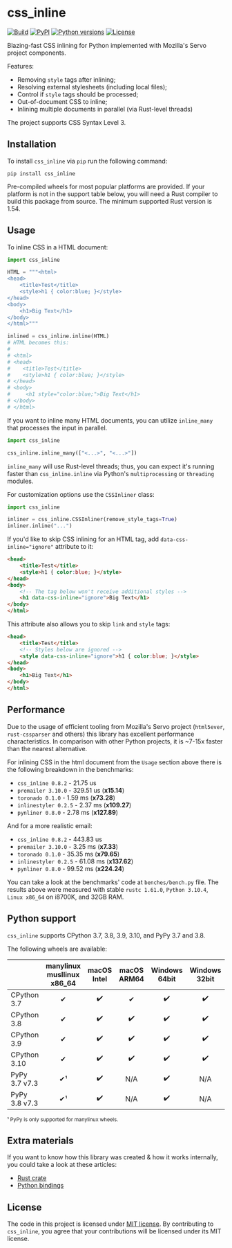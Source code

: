css_inline
==========

[![Build](https://github.com/Stranger6667/css-inline/workflows/ci/badge.svg)](https://github.com/Stranger6667/css_inline/actions)
[![PyPI](https://img.shields.io/pypi/v/css_inline.svg)](https://pypi.org/project/css_inline/)
[![Python versions](https://img.shields.io/pypi/pyversions/css_inline.svg)](https://pypi.org/project/css_inline/)
[![License](https://img.shields.io/pypi/l/css_inline.svg)](https://opensource.org/licenses/MIT)

Blazing-fast CSS inlining for Python implemented with Mozilla's Servo project components.

Features:

- Removing `style` tags after inlining;
- Resolving external stylesheets (including local files);
- Control if `style` tags should be processed;
- Out-of-document CSS to inline;
- Inlining multiple documents in parallel (via Rust-level threads)

The project supports CSS Syntax Level 3.

Installation
------------

To install `css_inline` via `pip` run the following command:

```
pip install css_inline
```

Pre-compiled wheels for most popular platforms are provided. If your platform is not in the support table below, you will need
a Rust compiler to build this package from source. The minimum supported Rust version is 1.54.

Usage
-----

To inline CSS in a HTML document:

```python
import css_inline

HTML = """<html>
<head>
    <title>Test</title>
    <style>h1 { color:blue; }</style>
</head>
<body>
    <h1>Big Text</h1>
</body>
</html>"""

inlined = css_inline.inline(HTML)
# HTML becomes this:
#
# <html>
# <head>
#    <title>Test</title>
#    <style>h1 { color:blue; }</style>
# </head>
# <body>
#     <h1 style="color:blue;">Big Text</h1>
# </body>
# </html>
```

If you want to inline many HTML documents, you can utilize `inline_many` that processes the input in parallel.

```python
import css_inline

css_inline.inline_many(["<...>", "<...>"])
```

`inline_many` will use Rust-level threads; thus, you can expect it's running faster than `css_inline.inline` via Python's `multiprocessing` or `threading` modules.

For customization options use the `CSSInliner` class:

```python
import css_inline

inliner = css_inline.CSSInliner(remove_style_tags=True)
inliner.inline("...")
```

If you'd like to skip CSS inlining for an HTML tag, add `data-css-inline="ignore"` attribute to it:

```html
<head>
    <title>Test</title>
    <style>h1 { color:blue; }</style>
</head>
<body>
    <!-- The tag below won't receive additional styles -->
    <h1 data-css-inline="ignore">Big Text</h1>
</body>
</html>
```

This attribute also allows you to skip `link` and `style` tags:

```html
<head>
    <title>Test</title>
    <!-- Styles below are ignored -->
    <style data-css-inline="ignore">h1 { color:blue; }</style>
</head>
<body>
    <h1>Big Text</h1>
</body>
</html>
```

Performance
-----------

Due to the usage of efficient tooling from Mozilla's Servo project (`html5ever`, `rust-cssparser` and others) this
library has excellent performance characteristics. In comparison with other Python projects, it is ~7-15x faster than the nearest alternative.

For inlining CSS in the html document from the `Usage` section above there is the following breakdown in the benchmarks:

- `css_inline 0.8.2` - 21.75 us
- `premailer 3.10.0` - 329.51 us (**x15.14**)
- `toronado 0.1.0` - 1.59 ms (**x73.28**)
- `inlinestyler 0.2.5` - 2.37 ms (**x109.27**)
- `pynliner 0.8.0` - 2.78 ms (**x127.89**)

And for a more realistic email:

- `css_inline 0.8.2` - 443.83 us
- `premailer 3.10.0` - 3.25 ms (**x7.33**)
- `toronado 0.1.0` - 35.35 ms (**x79.65**)
- `inlinestyler 0.2.5` - 61.08 ms (**x137.62**)
- `pynliner 0.8.0` - 99.52 ms (**x224.24**)

You can take a look at the benchmarks' code at `benches/bench.py` file.
The results above were measured with stable `rustc 1.61.0`, `Python 3.10.4`, `Linux x86_64` on i8700K, and 32GB RAM.

Python support
--------------

`css_inline` supports CPython 3.7, 3.8, 3.9, 3.10, and PyPy 3.7 and 3.8.

The following wheels are available:

|                | manylinux<br/>musllinux<br/>x86_64 | macOS Intel | macOS ARM64 | Windows 64bit | Windows 32bit |
|----------------|:----------------:|:-----------:|:-----------:|:-------------:|:-------------:|
| CPython 3.7    |        ✔         |      ✔️      |      ✔      |       ✔️       |       ✔️       |
| CPython 3.8    |        ✔         |      ✔️      |      ✔️      |       ✔️       |       ✔️       |
| CPython 3.9    |        ✔         |      ✔️      |      ✔️      |       ✔️       |       ✔️       |
| CPython 3.10   |        ✔         |      ✔️      |      ✔️      |       ✔️       |       ✔️       |
| PyPy 3.7 v7.3  |        ✔¹        |      ✔️      |     N/A     |       ✔️       |      N/A      |
| PyPy 3.8 v7.3  |        ✔¹        |      ✔️      |     N/A     |       ✔️       |      N/A      |

<sup>¹ PyPy is only supported for manylinux wheels.</sup><br>

Extra materials
---------------

If you want to know how this library was created & how it works internally, you could take a look at these articles:

- [Rust crate](https://dygalo.dev/blog/rust-for-a-pythonista-2/)
- [Python bindings](https://dygalo.dev/blog/rust-for-a-pythonista-3/)

License
-------

The code in this project is licensed under [MIT license](https://opensource.org/licenses/MIT).
By contributing to `css_inline`, you agree that your contributions
will be licensed under its MIT license.
